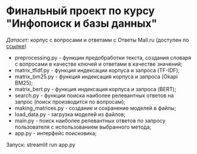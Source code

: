 # Финальный проект по курсу "Инфопоиск и базы данных"

*Датасет:* корпус с вопросами и ответами с Ответы Mail.ru (доступен по [ссылке](https://www.kaggle.com/bobazooba/thousands-of-questions-about-love))  
  
- preprocessing.py - функции предобработки текста, создания словаря с вопросами в качестве ключей и ответами в качестве значений;
- matrix_tfidf.py - функция индексации корпуса и запроса (TF-IDF);
- matrix_bm25.py - функция индексация корпуса и запроса (Okapi BM25);
- matrix_bert.py - функция индексация корпуса и запроса (BERT);
- search.py - функции поиска наиболее релевантных ответов на запрос (поиск производится по вопросам);
- making_matrices.py - создание и сохранение моделей в файлы;
- load_data.py - загрузка моделей из файлов;
- main.py - поиск наиболее релевантных ответов по запросу пользователя с использованием выбранного метода;
- app.py - интерфейс поисковика;  
  
Запуск: streamlit run app.py
